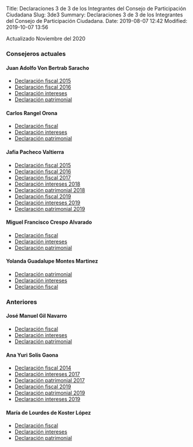 Title: Declaraciones 3 de 3 de los Integrantes del Consejo de Participación Ciudadana
Slug: 3de3
Summary: Declaraciones 3 de 3 de los Integrantes del Consejo de Participación Ciudadana.
Date: 2019-08-07 12:42
Modified: 2019-10-07 13:56

Actualizado Noviembre del 2020

### Consejeros actuales

#### Juan Adolfo Von Bertrab Saracho

* [Declaración fiscal 2015](juan-adolfo-bon-bertrab-saracho-2015-fiscal.pdf)
* [Declaración fiscal 2016](juan-adolfo-bon-bertrab-saracho-2016-fiscal.pdf)
* [Declaración intereses](juan-adolfo-bon-bertrab-saracho-2017-intereses.pdf)
* [Declaración patrimonial](juan-adolfo-bon-bertrab-saracho-2017-patrimonial.pdf)

#### Carlos Rangel Orona

* [Declaración fiscal](carlos-rangel-orona-2018-fiscal.pdf)
* [Declaración intereses](carlos-rangel-orona-2017-intereses.pdf)
* [Declaración patrimonial](carlos-rangel-orona-2017-patrimonial.pdf)


#### Jafia Pacheco Valtierra

* [Declaración fiscal 2015](jafia-pacheco-valtierra-2015-fiscal.pdf)
* [Declaración fiscal 2016](jafia-pacheco-valtierra-2016-fiscal.pdf)
* [Declaración fiscal 2017](jafia-pacheco-valtierra-2017-fiscal.pdf)
* [Declaración intereses 2018](jafia-pacheco-valtierra-2018-intereses.pdf)
* [Declaración patrimonial 2018](jafia-pacheco-valtierra-2018-patrimonial.pdf)
* [Declaración fiscal 2019](jafia-pacheco-valtierra-2019-fiscal.pdf)
* [Declaración intereses 2019](jafia-pacheco-valtierra-2019-intereses.pdf)
* [Declaración patrimonial 2019](jafia-pacheco-valtierra-2019-patrimonial.pdf)

#### Miguel Francisco Crespo Alvarado

* [Declaración fiscal](miguel-francisco-crespo-alvarado-2018-fiscal.pdf)
* [Declaración intereses](miguel-francisco-crespo-alvarado-2019-intereses.pdf)
* [Declaración patrimonial](miguel-francisco-crespo-alvarado-2019-patrimonial.pdf)

#### Yolanda Guadalupe Montes Martinez
* [Declaración patrimonial](yolanda-guadalupe-montes-martinez-2020-patrimonial.pdf)
* [Declaración intereses](yolanda-guadalupe-montes-martinez-2020-intereses.pdf)
* [Declaración fiscal](yolanda-guadalupe-montes-martinez-2020-fiscal.pdf)

### Anteriores

#### José Manuel Gil Navarro

* [Declaración fiscal](jose-manuel-gil-navarro-2017-fiscal.pdf)
* [Declaración intereses](jose-manuel-gil-navarro-2017-intereses.pdf)
* [Declaración patrimonial](jose-manuel-gil-navarro-2017-patrimonial.pdf)

#### Ana Yuri Solís Gaona

* [Declaración fiscal 2014](ana-yuri-solis-gaona-2014-fiscal.pdf)
* [Declaración intereses 2017](ana-yuri-solis-gaona-2017-intereses.pdf)
* [Declaración patrimonial 2017](ana-yuri-solis-gaona-2017-patrimonial.pdf)
* [Declaración fiscal 2019](ana-yuri-solis-gaona-2019-fiscal.pdf)
* [Declaración patrimonial 2019](ana-yuri-solis-gaona-2019-patrimonial.pdf)
* [Declaración intereses 2019](ana-yuri-solis-gaona-2019-intereses.pdf)

#### María de Lourdes de Koster López

* [Declaración fiscal](maria-de-lourdes-de-koster-lopez-2017-fiscal.pdf)
* [Declaración intereses](maria-de-lourdes-de-koster-lopez-2017-intereses.pdf)
* [Declaración patrimonial](maria-de-lourdes-de-koster-lopez-2017-patrimonial.pdf)